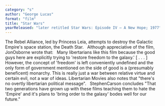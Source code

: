 ```yaml
---
category: "s"
author: "George Lucas"
format: "film"
title: "Star Wars"
yearReleased: "later retitled Star Wars: Episode IV – A New Hope; 1977"
---
```

The Rebel Alliance, led by Princess Leia, attempts to destroy the Galactic Empire's space station, the Death Star.
 
Although appreciative of the film, JonOsborne wrote that:
 
Many libertarians like this film because the good guys here are explicitly trying to 'restore freedom to the galaxy.' [ . . . ] However, the concept of 'freedom' is left conveniently undefined and the only form of government mentioned on the side of good is a (presumably beneficent) monarchy. This is really just a war between relative virtue and certain evil, not a war of ideas.
Libertarian Movies also notes that "there's no overtly libertarian political message".
 
StephenCarson concludes "That two generations have grown up with these films teaching them to hate the 'Empire' and it's plans to 'bring order to the galaxy' bodes well for our future."